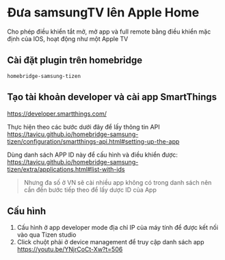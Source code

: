 # Đưa samsungTV lên Apple Home

Cho phép điều khiển tắt mở, mở app và full remote bằng điều khiển mặc định của IOS, hoạt động như một Apple TV

## Cài đặt plugin trên homebridge

`homebridge-samsung-tizen`

## Tạo tài khoản developer và cài app SmartThings

https://developer.smartthings.com/

Thực hiện theo các bước dưới đây để lấy thông tin API https://tavicu.github.io/homebridge-samsung-tizen/configuration/smartthings-api.html#setting-up-the-app

Dùng danh sách APP ID này để cấu hình và điều khiển được: https://tavicu.github.io/homebridge-samsung-tizen/extra/applications.html#list-with-ids

> Nhưng đa số ở VN sẽ cài nhiều app không có trong danh sách nên cần đến bước tiếp theo để lấy dược ID của App

## Cấu hình

1. Cấu hình ở app developer mode địa chỉ IP của máy tính để được kết nối vào qua Tizen studio
2. Click chuột phải ở device management để truy cập danh sách app https://youtu.be/YNjrCoCt-Xw?t=506
